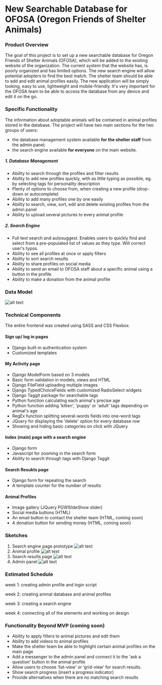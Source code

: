 # New Searchable Database for OFOSA (Oregon Friends of Shelter Animals)
### Product Overview
 The goal of this project is to set up a new searchable database for Oregon Friends of Shelter Animals (OFOSA), which will be added to the existing website of the organization. The current system that the website has, is poorly organized and has limited options. The new search engine will allow potential adopters to find the best match. The shelter team should be able to add and edit animal profiles easily. The new application will be simply looking, easy to use, lightweight and mobile-friendly. It's very important for the OFOSA team to be able to access the database from any device and edit it on the go. 
### Specific Functionality
The information about adoptable animals will be contained in animal profiles stored in the database. The project will have two main sections for the two groups of users: 
   - the database management system available **for the shelter staff** from the admin panel;
   - the search engine available **for everyone** on the main website.
##### 1. Database Management
- Ability to search through the profiles and filter results
- Ability to add new profiles quickly, with as little typing as possible, eg. by selecting tags for personality description
- Plenty of options to choose from, when creating a new profile (drop-down or autocomplete)
- Ability to add many profiles one by one easily
- Ability to search, view, sort, edit and delete existing profiles from the admin panel
- Ability to upload several pictures to every animal profile
##### 2. Search Engine
- Full text search and autosuggest. Enables users to quickly find and select from a pre-populated list of values as they type. Will correct user's typos.
- Ability to see all profiles at once or apply filters
- Ability to sort search results
- Ability to share profiles on social media
- Ability to send an email to OFOSA staff about a specific animal using a button in the profile
- Ability to make a donation from the animal profile
### Data Model
![alt text]( https://github.com/jastr945/PDXclass/blob/master/capstone/animalproject/animalapp/static/animalapp/img/capstone_data_structure.jpg "Data model diagram")
 ### Technical Components

The entire frontend was created using SASS and CSS Flexbox.

#### Sign up/ log in pages
- Django built-in authentication system
- Customized templates

#### My Activity page
- Django ModelForm based on 3 models
- Basic form validation in models, views and HTML
- Django FileField uploading multiple images
- Django TypedChoiceFields with customized RadioSelect widgets
- Django Taggit package for searchable tags
- Python function calculating each animal's precise age
- Python function adding 'kitten', 'puppy' or 'adult' tags depending on animal's age
- RegEx function splitting several-words fields into one-word tags
- JQuery for displaying the 'delete' option for every database row
- Showing and hiding basic categories on click with JQuery

#### Index (main) page with a search engine
- Django form
- Javascript for zooming in the search form
- Ability to search through tags with Django Taggit

#### Search Resukts page
- Django form for repeating the search
- A template counter for the number of results

#### Animal Profiles
- Image gallery (JQuery PGWSlideShow slider)
- Social media buttons (HTML)
- An email button to contact the shelter team (HTML, coming soon)
- A donation button for sending money (HTML, coming soon)

### Sketches
1. Search engine page prototype
![alt text](https://github.com/jastr945/PDXclass/blob/master/capstone/animalproject/animalapp/static/animalapp/img/search_engine_page.png "Search engine page")
2. Animal profile
![alt text](https://github.com/jastr945/PDXclass/blob/master/capstone/animalproject/animalapp/static/animalapp/img/animal_profile.png "Animal profile")
3. Search results page
![alt text](https://github.com/jastr945/PDXclass/blob/master/capstone/animalproject/animalapp/static/animalapp/img/search_results_page.png "Search results")
4. Admin panel
![alt text](https://github.com/jastr945/PDXclass/blob/master/capstone/animalproject/animalapp/static/animalapp/img/admin_panel.png "Admin panel")
 ### Estimated Schedule
week 1: creating admin profile and login script

week 2: creating animal database and animal profiles

week 3: creating a search engine

week 4: connecting all of the elements and working on design

### Functionality Beyond MVP (coming soon)
- Ability to apply filters to animal pictures and edit them
- Ability to add videos to animal profiles
- Make the shelter team be able to highlight certain animal profiles on the main page
- Add a messenger to the admin panel and connect it to the 'ask a question' button in the animal profile
- Allow users to choose ‘list-view’ or ‘grid-view’ for search results.
- Show search progress (insert a progress indicator)
- Provide alternatives when there are no matching search results 
